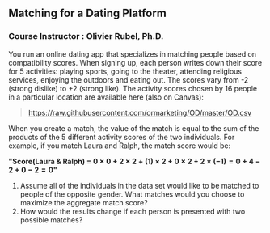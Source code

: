 ## Matching for a Dating Platform

### Course Instructor : Olivier Rubel, Ph.D.

You run an online dating app that specializes in matching people based on compatibility scores. When signing up, each person writes down their score for 5 activities: playing sports, going to the theater, attending religious services, enjoying the outdoors and eating out. The scores vary from -2 (strong dislike) to +2 (strong like). The activity scores chosen by 16 people in a particular location are available here (also on Canvas):

>https://raw.githubusercontent.com/ormarketing/OD/master/OD.csv


When you create a match, the value of the match is equal to the sum of the products of the 5 different activity scores of the two individuals. For example, if you match Laura and Ralph, the match score would be:


**"Score(Laura & Ralph) = $0\times0+2\times2+(1)\times2+0\times2+2\times(-1) = 0+4- 2+0-2 = 0$"**


 1. Assume all of the individuals in the data set would like to be matched to people of the opposite gender. What matches would you choose to maximize the aggregate match score?
 2. How would the results change if each person is presented with two possible matches?